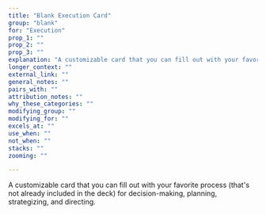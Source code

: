 ```yaml
---
title: "Blank Execution Card"
group: "blank"
for: "Execution"
prop_1: ""
prop_2: ""
prop_3: ""
explanation: "A customizable card that you can fill out with your favorite process (that\'s not already included in the deck) for decision-making, planning, strategizing, and directing."
longer_context: ""
external_link: ""
general_notes: ""
pairs_with: ""
attribution_notes: ""
why_these_categories: ""
modifying_group: ""
modifying_for: ""
excels_at: ""
use_when: ""
not_when: ""
stacks: ""
zooming: ""

---
```


A customizable card that you can fill out with your favorite process (that's not already included in the deck) for decision-making, planning, strategizing, and directing.
